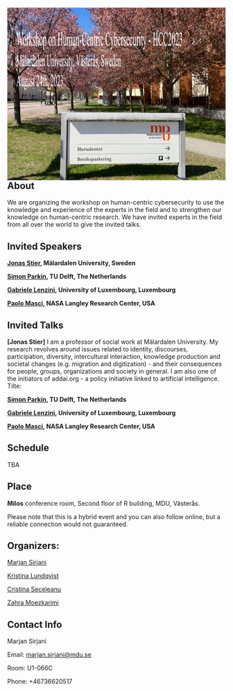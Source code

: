 <!--
<meta charset="utf-8">
<meta http-equiv="refresh" content="0; URL=https://HCC2023.github.io/{{ https://zmoez.github.io/HCC2023.github.io/ }}">
<meta http-equiv="refresh" content="0; URL=https://HCC2023.github.io">
-->


<!--
<img src="./HCC2023-2.png" align="left" height="400" width="1024" >

<img src="./HCC2023-3.png" align="left" height="400" width="1024" >
-->

<img src="./HCC2023-MDU.jpg" align="left" height="400" width="1024" >

<!-- <a href="url"><img src="./IMG_0898.jpg" align="left" height="48" width="48" opacity="0.5";></a> -->





<!--
# HCC2023

**Workshop on Human Centric Cybersecurity HCC2023**

**[Mälardalen University](https://www.mdu.se/en/malardalen-university), Västerås, Sweden**

**August 24th, 2023**
-->

## About
We are organizing the workshop on human-centric cybersecurity to use the knowledge and experience of the experts in the field and to strengthen our knowledge on human-centric research. 
We have invited experts in the field from all over the world to give the invited talks.

## Invited Speakers
<!-- FIXME Check the links -->

**[Jonas Stier](https://www.mdu.se/staff?id=jsr03), Mälardalen University, Sweden**

**[Simon Parkin](https://www.tudelft.nl/staff/s.e.parkin/?cHash=ef8a6923cb175152ae46a2749ee95259), TU Delft, The Netherlands** 

**[Gabriele Lenzini](https://irisc-lab.uni.lu/gabriele-lenzini/), University of Luxembourg, Luxembourg**

**[Paolo Masci](https://www.nianet.org/directory/research-staff/paolo-masci/), NASA Langley Research Center, USA**

 ## Invited Talks
<!-- FIXME Check the links -->

**[Jonas Stier]**
I am a professor of social work at Mälardalen University. My research revolves around issues related to identity, discourses, participation, diversity, intercultural interaction, knowledge production and societal changes (e.g. migration and digitization) - and their consequences for people, groups, organizations and society in general. I am also one of the initiators of addai.org - a policy initiative linked to artificial intelligence.
Tilte: 

**[Simon Parkin](https://www.tudelft.nl/staff/s.e.parkin/?cHash=ef8a6923cb175152ae46a2749ee95259), TU Delft, The Netherlands** 

**[Gabriele Lenzini](https://irisc-lab.uni.lu/gabriele-lenzini/), University of Luxembourg, Luxembourg**

**[Paolo Masci](https://www.nianet.org/directory/research-staff/paolo-masci/), NASA Langley Research Center, USA**

 



<!--
<img src="./SimonParkin.jpeg" align="left" height="90" width="90" >

#### [Simon Parkin](https://www.tudelft.nl/staff/s.e.parkin/?cHash=ef8a6923cb175152ae46a2749ee95259), TU Delft 
**Title:** TBA

<br /> 


**Abstract:** TBA

**Bio:** TBA


<img src="./Gabriele-Lenzini.png" align="left" height="90" width="90" >

#### [Gabriele Lenzini](), University of Luxembourg
**Title:** TBA

<br /> 

**Abstract:** TBA

**Bio:** TBA


<img src="./PaoloMasci.jpeg" align="left" height="90" width="90" >

#### [Paolo Masci](https://www.nianet.org/directory/research-staff/paolo-masci/),Research Scientist and Principal AssociateFrom NASA Langley Research Center
**Title:** TBA

<br /> 

**Abstract:** TBA

**Bio:** TBA

-->

## Schedule
TBA

## Place
<!-- FIXME Insert teams link -->
**Milos** conference room, Second floor of R building, MDU, Västerås. 

Please note that this is a hybrid event and you can also follow online, but a reliable connection would not guaranteed.



## Organizers:
[Marjan Sirjani](http://www.es.mdu.se/staff/3242-Marjan_Sirjani)

[Kristina Lundqvist](http://www.es.mdu.se/staff/180-Kristina_Lundqvist)

[Cristina Seceleanu](http://www.es.mdu.se/staff/173-Cristina_Seceleanu)

[Zahra Moezkarimi](https://www.mdu.se/staff?id=zmi01)


## Contact Info
Marjan Sirjani

Email: marjan.sirjani@mdu.se

Room: U1-066C

Phone: +46736620517

